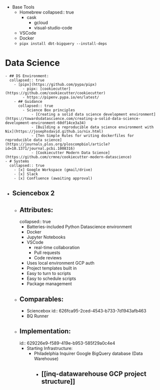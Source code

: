- Base Tools
	- Homebrew
	  collapsed:: true
		- cask
			- gcloud
			- visual-studio-code
	- VSCode
	- Docker
	- `pipx install dbt-bigquery --install-deps`
# Data Science
	- ## DS Environment:
	  collapsed:: true
		- [pipx](https://github.com/pypa/pipx)
			- pipx: [cookiecutter](https://github.com/cookiecutter/cookiecutter)
			- https://pipenv.pypa.io/en/latest/
		- ## Guidance
		  collapsed:: true
			- Science Box principles
				- [Creating a solid data science development environment](https://towardsdatascience.com/creating-a-solid-data-science-development-environment-60df14ce3a34)
				- [Building a reproducible data science environment with Nix](https://josephsdavid.github.io/nix.html)
				- [Ten Simple Rules for writing dockerfiles for reproducible data science](https://journals.plos.org/ploscompbiol/article?id=10.1371/journal.pcbi.1008316)
				- [Cookiecutter Modern Data Science](https://github.com/crmne/cookiecutter-modern-datascience)
	- # Systems
	  collapsed:: true
		- [x] Google Workspace (gmail/drive)
		- [x] Slack
		- [x] Confluence (awaiting approval)
- ## Sciencebox 2
	- ## Attributes:
	  collapsed:: true
		- Batteries-included Python Datascience environment
		- Docker
		- Jupyter Notebooks
		- VSCode
			- real-time collaboration
			- Pull requests
			- Code reviews
		- Uses local environment GCP auth
		- Project templates built in
		- Easy to turn to scripts
		- Easy to schedule scripts
		- Package management
	- ## Comparables:
		- Sciencebox
		  id:: 626fca95-2ced-4543-b733-7d1943afb463
		- BQ Runner
	- ## Implementation:
	  id:: 629226e9-f589-419e-b953-585f29a0c4e4
		- Starting Infrastructure:
			- Philadelphia Inquirer Google BigQuery database (Data Warehouse)
				- [[inq-datawarehouse GCP project structure]]
					-